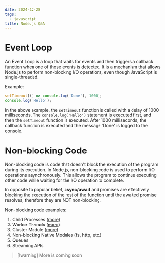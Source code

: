```yaml
---
date: 2024-12-28
tags:
  - javascript
title: Node.js Q&A
---
```

# Event Loop
An Event Loop is a loop that waits for events and then triggers a callback function when one of those events is detected. It is a mechanism that allows Node.js to perform non-blocking I/O operations, even though JavaScript is single-threaded.

Example:
```javascript
setTimeout(() => console.log('Done'), 1000);
console.log('Hello');
```

In the above example, the `setTimeout` function is called with a delay of 1000 milliseconds. The `console.log('Hello')` statement is executed first, and then the `setTimeout` function is executed. After 1000 milliseconds, the callback function is executed and the message 'Done' is logged to the console.

# Non-blocking Code
Non-blocking code is code that doesn't block the execution of the program during its execution. In Node.js, non-blocking code is used to perform I/O operations asynchronously. This allows the program to continue executing other code while waiting for the I/O operation to complete.

In opposite to popular belief, **async/await** and promises are effectively blocking the execution of the rest of the function until the awaited promise resolves, therefore they are NOT non-blocking.

Non-blocking code examples:
1. Child Processes ([more](https://nodejs.org/api/child_process.html))
2. Worker Threads ([more](https://nodejs.org/api/worker_threads.html)) 
3. Cluster Module ([more](https://nodejs.org/api/cluster.html))
4. Non-blocking Native Modules (fs, http, etc.)
5. Queues
6. Streaming APIs


> [!warning] More is coming soon